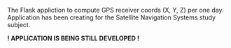 The Flask appliction to compute GPS receiver coords (X, Y, Z) per one day.
Application has been creating for the Satellite Navigation Systems study subject.

<b>! APPLICATION IS BEING STILL DEVELOPED !</b>
